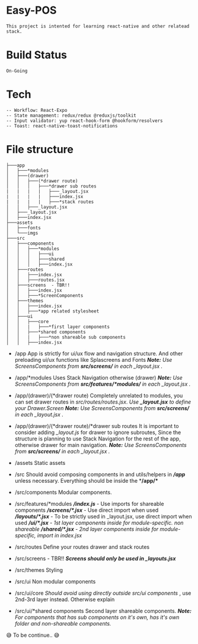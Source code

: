 # Easy-POS

    This project is intented for learning react-native and other relatead stack.

# Build Status

    On-Going

# Tech

    -- Workflow: React-Expo
    -- State management: redux/redux @reduxjs/toolkit
    -- Input validator: yup react-hook-form @hookform/resolvers
    -- Toast: react-native-toast-notifications

# File structure

```
├───app
│   ├───*modules
│   ├───(drawer)
│   │   ├───(*drawer route)
│   │   │   ├───*drawer sub routes
|   |   |   |   ├───_layout.jsx
|   |   |   |   ├───index.jsx
|   |   |   |   ├───*stack routes
│   │   ├───_layout.jsx
│   ├───_layout.jsx
│   ├───index.jsx
├───assets
│   ├───fonts
│   └───imgs
├───src
│   ├───components
│   │   ├───*modules
│   │   │   ├───ui
│   │   │   ├───shared
│   │   │   ├───index.jsx
│   ├───routes
│   │   ├───index.jsx
│   │   ├───routes.jsx
│   ├───screens  - TBR!!
│   │   ├───index.jsx
│   │   ├───*ScreenComponents
│   ├───themes
│   │   ├───index.jsx
│   │   ├───*app related stylesheet
│   ├───ui
│   │   ├───core
│   │   |   ├───*first layer components
│   │   ├───*shared components
│   │   |   ├───*non shareable sub components
│   │   ├───index.jsx
```

- /app
    App is strictly for ui/ux flow and navigation structure.
    And other preloading ui/ux functions like Splascreens and Fonts
    ***Note:*** *Use ScreensComponents from **src/screens/** in each _layout.jsx .*

- /app/*modules
    Uses Stack Navigation otherwise (drawer)
    ***Note:*** *Use ScreensComponents from **src/features/\*modules/** in each _layout.jsx .*

- /app/(drawer)/(*drawer route)
    Completely unrelated to modules, you can set drawer routes in *src/routes/routes.jsx*.
    *Use **_layout.jsx** to define your Drawer.Screen*
    ***Note:*** *Use ScreensComponents from **src/screens/** in each _layout.jsx .*

- /app/(drawer)/(*drawer route)/*drawer sub routes
    It is important to consider adding *_layout.js* for drawer to ignore subroutes, Since the structure is planning to use Stack Navigation for the rest of the app, otherwise drawer for main navigation.
    ***Note:*** *Use ScreensComponents from **src/screens/** in each _layout.jsx .*

- /assets
    Static assets

- /src
    Should avoid composing components in and utils/helpers in ***/app*** unless necessary. Everything should be inside the ***/app/\***

- /src/components
    Modular components.

- /src/features/*modules
    ***/index.js*** - Use imports for shareable components
    ***/screens/\*.jsx*** - Use direct import when used
    ***/layouts/\*.jsx*** - To be strictly used in _layout.jsx, use direct import when used
    ***/ui/\*.jsx*** *- 1st layer components inside for module-specific. non shareable*
    ***/shared/\*.jsx*** *- 2nd layer components inside for module-specific, import in index.jsx*

- /src/routes
    Define your routes drawer and stack routes

- /src/screens - TBR!!
    ***Screens should only be used in _layouts.jsx***

- /src/themes
    Styling

- /src/ui
    Non modular components

- /src/ui/core
    *Should avoid using directly outside src/ui components* , use 2nd-3rd layer instead. Otherwise explain

- /src/ui/*shared components
    Second layer shareable components.
    ***Note:*** *For components that has sub components on it's own, has it's own folder and non-shareable components.*

:sweat_smile: To be continue.. :sweat_smile:
